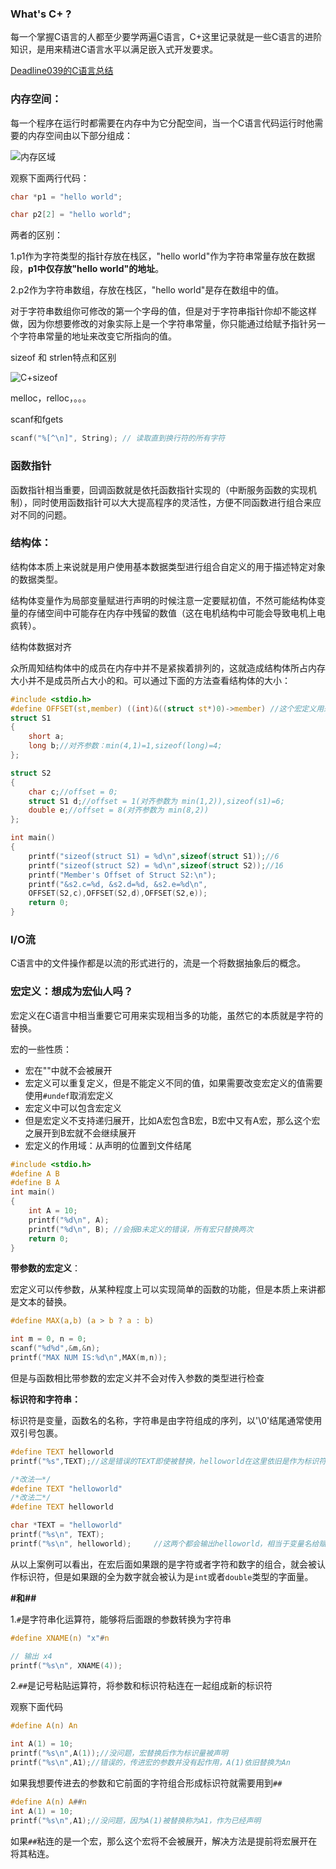 ### What's C+ ?

每一个掌握C语言的人都至少要学两遍C语言，C+这里记录就是一些C语言的进阶知识，是用来精进C语言水平以满足嵌入式开发要求。

[Deadline039的C语言总结](https://deadline039.github.io/C)

### 内存空间：

每一个程序在运行时都需要在内存中为它分配空间，当一个C语言代码运行时他需要的内存空间由以下部分组成：

![内存区域](.\Picture\程序运行内存分布.png)

观察下面两行代码：

```c
char *p1 = "hello world";

char p2[2] = "hello world";
```

两者的区别：

1.p1作为字符类型的指针存放在栈区，"hello world"作为字符串常量存放在数据段，**p1中仅存放"hello world"的地址**。

2.p2作为字符串数组，存放在栈区，"hello world"是存在数组中的值。

对于字符串数组你可修改的第一个字母的值，但是对于字符串指针你却不能这样做，因为你想要修改的对象实际上是一个字符串常量，你只能通过给赋予指针另一个字符串常量的地址来改变它所指向的值。





sizeof 和 strlen特点和区别

![C+sizeof](.\Picture\C+sizeof.png)

melloc，relloc，。。。

scanf和fgets

```C
scanf("%[^\n]", String); // 读取直到换行符的所有字符
```



### 函数指针

函数指针相当重要，回调函数就是依托函数指针实现的（中断服务函数的实现机制），同时使用函数指针可以大大提高程序的灵活性，方便不同函数进行组合来应对不同的问题。



### 结构体：

结构体本质上来说就是用户使用基本数据类型进行组合自定义的用于描述特定对象的数据类型。

结构体变量作为局部变量赋进行声明的时候注意一定要赋初值，不然可能结构体变量的存储空间中可能存在内存中残留的数值（这在电机结构中可能会导致电机上电疯转）。

结构体数据对齐

众所周知结构体中的成员在内存中并不是紧挨着排列的，这就造成结构体所占内存大小并不是成员所占大小的和。可以通过下面的方法查看结构体的大小：

```c
#include <stdio.h>
#define OFFSET(st,member) ((int)&((struct st*)0)->member) //这个宏定义用来查看结构成员相对于首地址的偏移量
struct S1
{
    short a;
    long b;//对齐参数：min(4,1)=1,sizeof(long)=4;
};

struct S2
{
    char c;//offset = 0;
    struct S1 d;//offset = 1(对齐参数为 min(1,2)),sizeof(s1)=6;
    double e;//offset = 8(对齐参数为 min(8,2))
};

int main()
{
    printf("sizeof(struct S1) = %d\n",sizeof(struct S1));//6
    printf("sizeof(struct S2) = %d\n",sizeof(struct S2));//16
    printf("Member's Offset of Struct S2:\n");
    printf("&s2.c=%d, &s2.d=%d, &s2.e=%d\n",
    OFFSET(S2,c),OFFSET(S2,d),OFFSET(S2,e));
    return 0;
}
```

### I/O流

C语言中的文件操作都是以流的形式进行的，流是一个将数据抽象后的概念。







### 宏定义：想成为宏仙人吗？

宏定义在C语言中相当重要它可用来实现相当多的功能，虽然它的本质就是字符的替换。

宏的一些性质：

- 宏在""中就不会被展开
- 宏定义可以重复定义，但是不能定义不同的值，如果需要改变宏定义的值需要使用`#undef`取消宏定义
- 宏定义中可以包含宏定义
- 但是宏定义不支持递归展开，比如A宏包含B宏，B宏中又有A宏，那么这个宏之展开到B宏就不会继续展开
- 宏定义的作用域：从声明的位置到文件结尾

```c
#include <stdio.h>
#define A B
#define B A
int main()
{ 
    int A = 10;
    printf("%d\n", A);
    printf("%d\n", B); //会报B未定义的错误，所有宏只替换两次
    return 0;
}
```

**带参数的宏定义**：

宏定义可以传参数，从某种程度上可以实现简单的函数的功能，但是本质上来讲都是文本的替换。

```c
#define MAX(a,b) (a > b ? a : b) 

int m = 0, n = 0;
scanf("%d%d",&m,&n);
printf("MAX NUM IS:%d\n",MAX(m,n));
```

但是与函数相比带参数的宏定义并不会对传入参数的类型进行检查

**标识符和字符串：**

标识符是变量，函数名的名称，字符串是由字符组成的序列，以'\0'结尾通常使用双引号包裹。

```c++
#define TEXT helloworld 
printf("%s",TEXT);//这是错误的TEXT即使被替换，helloworld在这里依旧是作为标识符存在的

/*改法一*/
#define TEXT "helloworld"
/*改法二*/
#define TEXT helloworld 

char *TEXT = "helloworld"
printf("%s\n", TEXT);			
printf("%s\n", helloworld);		//这两个都会输出helloworld，相当于变量名给赋值了
```

从以上案例可以看出，在宏后面如果跟的是字符或者字符和数字的组合，就会被认作标识符，但是如果跟的全为数字就会被认为是`int`或者`double`类型的字面量。

**#和##**

1.`#`是字符串化运算符，能够将后面跟的参数转换为字符串

```c
#define XNAME(n) "x"#n

// 输出 x4
printf("%s\n", XNAME(4));
```

2.`##`是记号粘贴运算符，将参数和标识符粘连在一起组成新的标识符

观察下面代码

```c
#define A(n) An

int A(1) = 10;
printf("%s\n",A(1));//没问题，宏替换后作为标识量被声明
printf("%s\n",A1);//错误的，传进宏的参数并没有起作用，A(1)依旧替换为An

```

如果我想要传进去的参数和它前面的字符组合形成标识符就需要用到`##`

```c
#define A(n) A##n
int A(1) = 10;
printf("%s\n",A1);//没问题，因为A(1)被替换称为A1，作为已经声明
```

如果`##`粘连的是一个宏，那么这个宏将不会被展开，解决方法是提前将宏展开在将其粘连。
